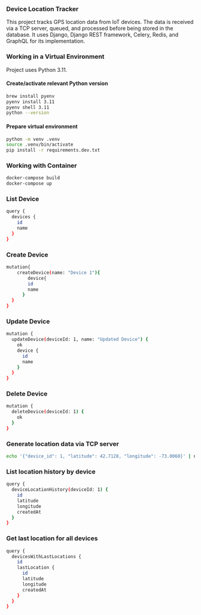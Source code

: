 ### Device Location Tracker 
This project tracks GPS location data from IoT devices. The data is received via a TCP server, queued, and processed before being stored in the database. It uses Django, Django REST framework, Celery, Redis, and GraphQL for its implementation.


### Working in a Virtual Environment

Project uses Python 3.11.

#### Create/activate relevant Python version

```bash
brew install pyenv
pyenv install 3.11
pyenv shell 3.11
python --version
```

#### Prepare virtual environment

```bash
python -m venv .venv
source .venv/bin/activate
pip install -r requirements.dev.txt
```

### Working with Container
```bash
docker-compose build
docker-compose up
```

### List Device
```bash
query {
  devices {
    id
    name
  }
}
```

### Create Device
```bash
mutation{
    createDevice(name: "Device 1"){
    	device{
        id
        name
      }
  }
}
```


### Update Device
```bash
mutation {
  updateDevice(deviceId: 1, name: "Updated Device") {
    ok
    device {
      id
      name
    }
  }
}
```

### Delete Device
```bash
mutation {
  deleteDevice(deviceId: 1) {
    ok
  }
}
```


### Generate location data via TCP server
```bash
echo '{"device_id": 1, "latitude": 42.7128, "longitude": -73.0060}' | nc localhost 65432
```


### List location history by device
```bash
query {
  deviceLocationHistory(deviceId: 1) {
    id
    latitude
    longitude
    createdAt
  }
}
```


### Get last location for all devices
```bash
query {
  devicesWithLastLocations {
    id
    lastLocation {
      id
      latitude
      longitude
      createdAt
    }
  }
}
```